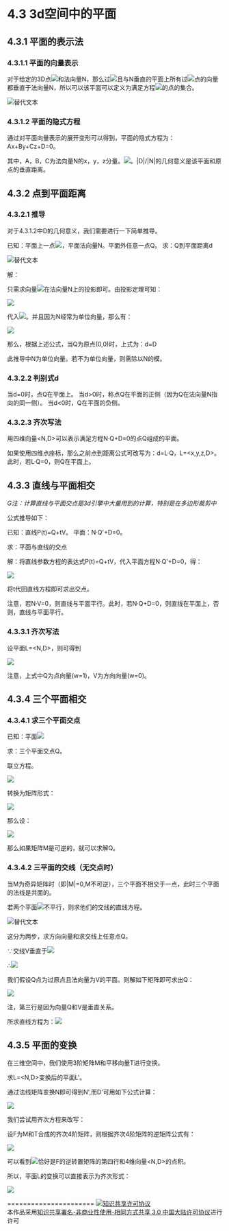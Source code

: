 # 4.3 3d空间中的平面

## 4.3.1 平面的表示法

### 4.3.1.1 平面的向量表示

对于给定的3D点<img src="http://latex.codecogs.com/gif.latex? {P_0}">和法向量N，那么过<img src="http://latex.codecogs.com/gif.latex? {P_0}">且与N垂直的平面上所有过<img src="http://latex.codecogs.com/gif.latex? {P_0}">点的向量都垂直于法向量N，所以可以该平面可以定义为满足方程<img src="http://latex.codecogs.com/gif.latex? N \cdot \left( {P - {P_0}} \right) = 0">的点的集合。

![替代文本](pic/4-3-1.png "4-3-1.png")


### 4.3.1.2 平面的隐式方程

通过对平面向量表示的展开变形可以得到，平面的隐式方程为：Ax+By+Cz+D=0。

其中，A，B，C为法向量N的x，y，z分量。<img src="http://latex.codecogs.com/gif.latex? D =  - N \cdot {P_0}">。|D|/|N|的几何意义是该平面和原点的垂直距离。

## 4.3.2 点到平面距离

### 4.3.2.1 推导

对于4.3.1.2中D的几何意义，我们需要进行一下简单推导。

已知：平面上一点<img src="http://latex.codecogs.com/gif.latex? {P_0}">，平面法向量N。平面外任意一点Q。
求：Q到平面距离d

![替代文本](pic/4-3-2.png "4-3-2.png")


解：

只需求向量<img src="http://latex.codecogs.com/gif.latex? \overrightarrow {{P_0}Q} ">在法向量N上的投影即可。由投影定理可知：

<img src="http://latex.codecogs.com/gif.latex? \begin{gathered}
  \overrightarrow {{P_0}Q}  = Q - {P_0} \hfill \\
  {\left( {\overrightarrow {{P_0}Q} } \right)_{\parallel N}} = \frac{{\left( {Q - {P_0}} \right) \cdot N}}{{{{\left| N \right|}^2}}}N \hfill \\
   = \left[ {\left( {Q - {P_0}} \right) \cdot N} \right]N \hfill \\
   = \left[ {Q \cdot N - {P_0} \cdot N} \right]N \hfill \\ 
\end{gathered} ">

代入<img src="http://latex.codecogs.com/gif.latex? D =  - N \cdot {P_0}">。并且因为N经常为单位向量，那么有：

<img src="http://latex.codecogs.com/gif.latex? d = Q \cdot N + D">

那么，根据上述公式，当Q为原点(0,0)时，上式为：d=D

此推导中N为单位向量。若不为单位向量，则需除以N的模。

### 4.3.2.2 判别式d

当d=0时，点Q在平面上。
当d>0时，称点Q在平面的正侧（因为Q在法向量N指向的同一侧）。
当d<0时，Q在平面的负侧。

### 4.3.2.3 齐次写法

用四维向量\<N,D\>可以表示满足方程N·Q+D=0的点Q组成的平面。

如果使用四维点座标，那么之前点到距离公式可改写为：d=L·Q，L=\<x,y,z,D\>。此时，若L·Q=0，则Q在平面上。

## 4.3.3 直线与平面相交

*G注：计算直线与平面交点是3d引擎中大量用到的计算，特别是在多边形裁剪中*

公式推导如下：

已知：直线P(t)=Q+tV。	平面：N·Q'+D=0。

求：平面与直线的交点

解：将直线参数方程的表达式P(t)=Q+tV，代入平面方程N·Q'+D=0，得：

<img src="http://latex.codecogs.com/gif.latex? \begin{gathered}
  N \cdot P\left( t \right) + D = 0 \hfill \\
  N \cdot Q + \left( {N \cdot V} \right)t + D = 0 \hfill \\
  t = \frac{{ - \left( {N \cdot Q + D} \right)}}{{N \cdot V}} \hfill \\ 
\end{gathered} ">


将t代回直线方程即可求出交点。

注意，若N·V=0，则直线与平面平行。此时，若N·Q+D=0，则直线在平面上，否则，直线与平面平行。

### 4.3.3.1 齐次写法

设平面L=\<N,D\>，则可得到

<img src="http://latex.codecogs.com/gif.latex? t =  - \frac{{L \cdot Q}}{{L \cdot V}}">

注意，上式中Q为点向量(w=1)，V为方向向量(w=0)。

## 4.3.4 三个平面相交

### 4.3.4.1 求三个平面交点

已知：平面<img src="http://latex.codecogs.com/gif.latex? {L_1} = \left\langle {{N_1},{D_1}} \right\rangle ,{L_2} = \left\langle {{N_2},{D_2}} \right\rangle ,{L_3} = \left\langle {{N_3},{D_3}} \right\rangle ">

求：三个平面交点Q。

联立方程。

<img src="http://latex.codecogs.com/gif.latex? \begin{gathered}
  {L_1} \cdot Q = 0 \hfill \\
  {L_2} \cdot Q = 0 \hfill \\
  {L_3} \cdot Q = 0 \hfill \\ 
\end{gathered} ">

转换为矩阵形式：

<img src="http://latex.codecogs.com/gif.latex? \begin{gathered}
  \left[ {\begin{array}{*{20}{c}}
  {{N_1}} \\ 
  {{N_2}} \\ 
  {{N_3}} 
\end{array}} \right]Q = \left[ {\begin{array}{*{20}{c}}
  { - {D_1}} \\ 
  { - {D_2}} \\ 
  { - {D_3}} 
\end{array}} \right] \hfill \\
  Q = {\left[ {\begin{array}{*{20}{c}}
  {{N_1}} \\ 
  {{N_2}} \\ 
  {{N_3}} 
\end{array}} \right]^{ - 1}}\left[ {\begin{array}{*{20}{c}}
  { - {D_1}} \\ 
  { - {D_2}} \\ 
  { - {D_3}} 
\end{array}} \right] \hfill \\ 
\end{gathered}   ">


那么设：

<img src="http://latex.codecogs.com/gif.latex? M = \left[ {\begin{array}{*{20}{c}}
  {{N_1}} \\ 
  {{N_2}} \\ 
  {{N_3}} 
\end{array}} \right] = \left[ {\begin{array}{*{20}{c}}
  {{{\left( {{N_1}} \right)}_x}}&{{{\left( {{N_1}} \right)}_y}}&{{{\left( {{N_1}} \right)}_z}} \\ 
  {{{\left( {{N_2}} \right)}_x}}&{{{\left( {{N_2}} \right)}_y}}&{{{\left( {{N_2}} \right)}_z}} \\ 
  {{{\left( {{N_3}} \right)}_x}}&{{{\left( {{N_3}} \right)}_y}}&{{{\left( {{N_3}} \right)}_z}} 
\end{array}} \right]">

那么如果矩阵M是可逆的，就可以求解Q。

### 4.3.4.2 三平面的交线（无交点时）

当M为奇异矩阵时（即|M|=0,M不可逆），三个平面不相交于一点，此时三个平面的法线是共面的。

若两个平面<img src="http://latex.codecogs.com/gif.latex? {L_1} = \left\langle {{N_1},{D_1}} \right\rangle ,{L_2} = \left\langle {{N_2},{D_2}} \right\rangle ">不平行，则求他们的交线的直线方程。

![替代文本](pic/4-3-3.png "4-3-3.png")

这分为两步，求方向向量和求交线上任意点Q。

∵交线V垂直于<img src="http://latex.codecogs.com/gif.latex? {N_1}  ,{N_2}  ">

∴<img src="http://latex.codecogs.com/gif.latex? V = {N_1} \times {N_2}">

我们假设Q点为过原点且法向量为V的平面。则解如下矩阵即可求出Q：

<img src="http://latex.codecogs.com/gif.latex? Q = {\left[ {\begin{array}{*{20}{c}}
  {{{\left( {{N_1}} \right)}_x}}&{{{\left( {{N_1}} \right)}_y}}&{{{\left( {{N_1}} \right)}_z}} \\ 
  {{{\left( {{N_2}} \right)}_x}}&{{{\left( {{N_2}} \right)}_y}}&{{{\left( {{N_2}} \right)}_z}} \\ 
  {{V_x}}&{{V_y}}&{{V_z}} 
\end{array}} \right]^{ - 1}}\left[ {\begin{array}{*{20}{c}}
  { - {D_1}} \\ 
  { - {D_2}} \\ 
  0 
\end{array}} \right]">

注，第三行是因为向量Q和V是垂直关系。

所求直线方程为：<img src="http://latex.codecogs.com/gif.latex? 
$$P\left( t \right) = Q + tV$$">

## 4.3.5 平面的变换

在三维空间中，我们使用3阶矩阵M和平移向量T进行变换。

求L=\<N,D\>变换后的平面L'。

通过法线矩阵变换N即可得到N',而D'可用如下公式计算：

<img src="http://latex.codecogs.com/gif.latex? \begin{gathered}
  D' =  - N' \cdot {P_0}' \hfill \\
   =  - \left( {{{\left( {{M^{ - 1}}} \right)}^T}N} \right) \cdot \left( {M{P_0} + T} \right) \hfill \\
   =  - {\left( {{{\left( {{M^{ - 1}}} \right)}^T}N} \right)^T}M{P_0} - {\left( {{{\left( {{M^{ - 1}}} \right)}^T}N} \right)^T}T \hfill \\
   =  - {N^T}{M^{ - 1}}M{P_0} - {N^T}{M^{ - 1}}T = D - N \cdot {M^{ - 1}}T \hfill \\ 
\end{gathered} ">

我们尝试用齐次方程来改写：

设F为M和T合成的齐次4阶矩阵，则根据齐次4阶矩阵的逆矩阵公式有：

<img src="http://latex.codecogs.com/gif.latex? {\left( {{F^{ - 1}}} \right)^T} = {\left[ {\begin{array}{*{20}{c}}
  {{M^{ - 1}}}&\vline & { - {M^{ - 1}}T} \\ 
\hline
  0&\vline & 1 
\end{array}} \right]^T} = \left[ {\begin{array}{*{20}{c}}
  {{M^{ - 1}}}&\vline & 0 \\ 
\hline
  { - {M^{ - 1}}T}&\vline & 1 
\end{array}} \right]">

可以看到<img src="http://latex.codecogs.com/gif.latex? D - N \cdot {M^{ - 1}}T">恰好是F的逆转置矩阵的第四行和4维向量\<N,D\>的点积。

所以，平面L的变换可以直接表示为齐次形式：

<img src="http://latex.codecogs.com/gif.latex? L' = {\left( {{F^{ - 1}}} \right)^T}L">

======================
<a rel="license" href="http://creativecommons.org/licenses/by-nc-sa/3.0/cn/"><img alt="知识共享许可协议" style="border-width:0" src="https://i.creativecommons.org/l/by-nc-sa/3.0/cn/88x31.png" /></a><br />本作品采用<a rel="license" href="http://creativecommons.org/licenses/by-nc-sa/3.0/cn/">知识共享署名-非商业性使用-相同方式共享 3.0 中国大陆许可协议</a>进行许可
